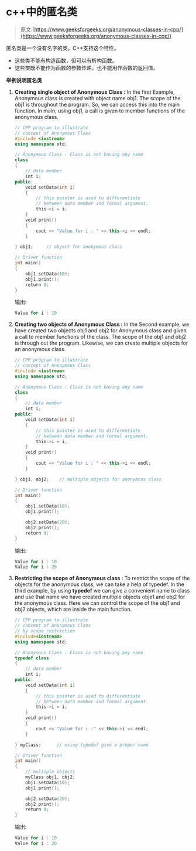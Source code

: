 # c++中的匿名类

> 原文:[https://www.geeksforgeeks.org/anonymous-classes-in-cpp/](https://www.geeksforgeeks.org/anonymous-classes-in-cpp/)

匿名类是一个没有名字的类。C++支持这个特性。

*   这些类不能有构造函数，但可以有析构函数。
*   这些类既不能作为函数的参数传递，也不能用作函数的返回值。

**举例说明匿名类**

1.  **Creating single object of Anonymous Class :** In the first Example, Anonymous class is created with object name obj1\. The scope of the obj1 is throughout the program. So, we can access this into the main function. In main, using obj1, a call is given to member functions of the anonymous class.

    ```cpp
    // CPP program to illustrate 
    // concept of Anonymous Class
    #include <iostream>
    using namespace std;

    // Anonymous Class : Class is not having any name
    class
    {
        // data member
        int i; 
    public:
        void setData(int i)
        {
            // this pointer is used to differentiate
            // between data member and formal argument.
            this->i = i;
        }
        void print()
        {
            cout << "Value for i : " << this->i << endl;
        }

    } obj1;     // object for anonymous class

    // Driver function
    int main()
    {
        obj1.setData(10);
        obj1.print();
        return 0;
    }
    ```

    输出:

    ```cpp
    Value for i : 10

    ```

2.  **Creating two objects of Anonymous Class :** In the Second example, we have created two objects obj1 and obj2 for Anonymous class and given a call to member functions of the class. The scope of the obj1 and obj2 is through out the program. Likewise, we can create multiple objects for an anonymous class.

    ```cpp
    // CPP program to illustrate 
    // concept of Anonymous Class
    #include <iostream>
    using namespace std;

    // Anonymous Class : Class is not having any name
    class
    {
        // data member
        int i; 
    public:
        void setData(int i)
        {
            // this pointer is used to differentiate
            // between data member and formal argument.
            this->i = i;
        }
        void print()
        {
            cout << "Value for i : " << this->i << endl;
        }

    } obj1, obj2;    // multiple objects for anonymous class

    // Driver function
    int main()
    {
        obj1.setData(10);
        obj1.print();

        obj2.setData(20);
        obj2.print();
        return 0;
    }
    ```

    输出:

    ```cpp
    Value for i : 10
    Value for i : 20

    ```

3.  **Restricting the scope of Anonymous class :** To restrict the scope of the objects for the anonymous class, we can take a help of typedef. In the third example, by using **typedef** we can give a convenient name to class and use that name we have created multiple objects obje1 and obj2 for the anonymous class. Here we can control the scope of the obj1 and obj2 objects, which are inside the main function.

    ```cpp
    // CPP program to illustrate 
    // concept of Anonymous Class
    // by scope restriction
    #include<iostream>
    using namespace std;

    // Anonymous Class : Class is not having any name
    typedef class
    {
        // data member
        int i; 
    public:
        void setData(int i)
        {
            // this pointer is used to differentiate 
            // between data member and formal argument.
            this->i = i;
        }
        void print()
        {
            cout << "Value for i :" << this->i << endl;
        }

    } myClass;      // using typedef give a proper name

    // Driver function
    int main()
    {
        // multiple objects
        myClass obj1, obj2; 
        obj1.setData(10);
        obj1.print();

        obj2.setData(20);
        obj2.print();
        return 0;
    }
    ```

    输出:

    ```cpp
    Value for i : 10
    Value for i : 20

    ```